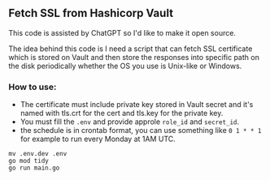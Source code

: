 ## Fetch SSL from Hashicorp Vault

This code is assisted by ChatGPT so I'd like to make it open source. 

The idea behind this code is I need a script that can fetch SSL certificate which is stored on Vault and then store the responses into specific path on the disk periodically whether the OS you use is Unix-like or Windows.


### How to use:

- The certificate must include private key stored in Vault secret and it's named with tls.crt for the cert and tls.key for the private key.
- You must fill the `.env` and provide approle `role_id` and `secret_id`.
- the schedule is in crontab format, you can use something like `0 1 * * 1` for example to run every Monday at 1AM UTC.

```
mv .env.dev .env
go mod tidy
go run main.go
```